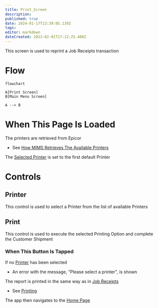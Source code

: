 ```yaml
---
title: Print_Screen
description: 
published: true
date: 2024-01-17T13:39:05.139Z
tags: 
editor: markdown
dateCreated: 2023-02-01T17:12:25.400Z
---
```


This screen is used to reprint a Job Receipts transaction

# Flow
```mermaid
flowchart

A[Print Screen]
B[Main Menu Screen]

A --> B
```
# When This Page Is Loaded
The printers are retrieved from Epicor
- See [How MIMS Retrieves The Available Printers](../../../../Printing.md#how-mims-retrieves-the-available-printers)

The [Selected Printer](#printer) is set to the first default Printer

# Controls
## Printer
This control is used to select a Printer from the list of available Printers

## Print
This control is used to execute the selected Printing Option and complete the Customer Shipment

### When This Button Is Tapped
If no [Printer](#printer) has been selected
- An error with the message, "Please select a printer", is shown

The report is printed in the same way as in [Job Receipts](../../../Job_Receipts/Job_Receipts.md)
- See [Printing](../../../Job_Receipts/Epicor_Processes.md#printing)

The app then navigates to the [Home Page](../../../Home_Page.md)
